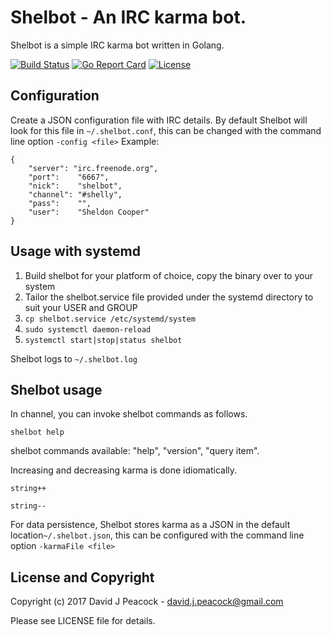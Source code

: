 # Shelbot - An IRC karma bot.

Shelbot is a simple IRC karma bot written in Golang.

[![Build Status](https://travis-ci.org/davidjpeacock/shelbot.svg?branch=master)](https://travis-ci.org/davidjpeacock/shelbot)
[![Go Report Card](https://goreportcard.com/badge/github.com/davidjpeacock/shelbot)](https://goreportcard.com/report/github.com/davidjpeacock/shelbot)
[![License](https://img.shields.io/badge/license-MIT-blue.svg)](https://raw.githubusercontent.com/davidjpeacock/shelbot/master/LICENSE)

## Configuration

Create a JSON configuration file with IRC details. By default Shelbot will look for this file in `~/.shelbot.conf`, this can be changed with the command line option `-config <file>` Example:

```
{
	"server": "irc.freenode.org",
	"port":    "6667",
	"nick":    "shelbot",
	"channel": "#shelly",
	"pass":    "",
	"user":    "Sheldon Cooper"
}
```

## Usage with systemd

1. Build shelbot for your platform of choice, copy the binary over to your system
2. Tailor the shelbot.service file provided under the systemd directory to suit your USER and GROUP
3. `cp shelbot.service /etc/systemd/system`
4. `sudo systemctl daemon-reload`
5. `systemctl start|stop|status shelbot`

Shelbot logs to `~/.shelbot.log`

## Shelbot usage

In channel, you can invoke shelbot commands as follows.

`shelbot help`

shelbot commands available: "help", "version", "query item".

Increasing and decreasing karma is done idiomatically.

`string++`

`string--`

For data persistence, Shelbot stores karma as a JSON in the default location`~/.shelbot.json`, this can be configured with the command line option `-karmaFile <file>`

## License and Copyright

Copyright (c) 2017 David J Peacock - david.j.peacock@gmail.com

Please see LICENSE file for details.
